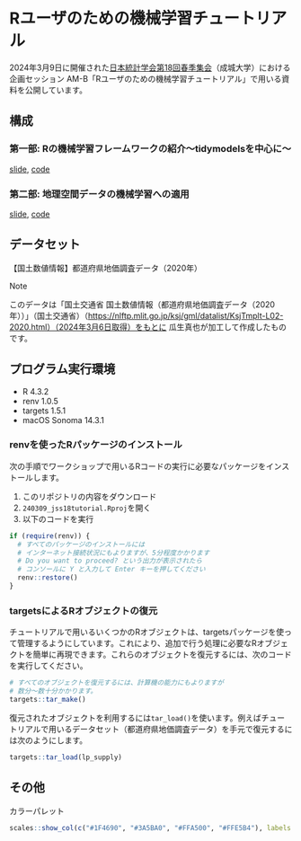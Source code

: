 Rユーザのための機械学習チュートリアル
================

2024年3月9日に開催された[日本統計学会第18回春季集会](https://jss2024spring.ywstat.jp/)（成城大学）における企画セッション AM-B「Rユーザのための機械学習チュートリアル」で用いる資料を公開しています。

## 構成

### 第一部: Rの機械学習フレームワークの紹介〜tidymodelsを中心に〜

[slide](https://speakerdeck.com/s_uryu/machine-learning-with-r2024), [code](https://github.com/uribo/240309_jss18tutorial/tree/main/part1)

### 第二部: 地理空間データの機械学習への適用

[slide](https://speakerdeck.com/s_uryu/machine-learning-for-spatial-data), [code](https://github.com/uribo/240309_jss18tutorial/tree/main/part2)

## データセット

【国土数値情報】都道府県地価調査データ（2020年）

> [!NOTE]
>このデータは「国土交通省 国土数値情報（都道府県地価調査データ（2020年））」（国土交通省）（https://nlftp.mlit.go.jp/ksj/gml/datalist/KsjTmplt-L02-2020.html）（2024年3月6日取得）をもとに
瓜生真也が加工して作成したものです。

## プログラム実行環境

- R 4.3.2
- renv 1.0.5
- targets 1.5.1
- macOS Sonoma 14.3.1

### renvを使ったRパッケージのインストール

次の手順でワークショップで用いるRコードの実行に必要なパッケージをインストールします。

1. このリポジトリの内容をダウンロード
2. `240309_jss18tutorial.Rproj`を開く
3. 以下のコードを実行

```r
if (require(renv)) {
  # すべてのパッケージのインストールには
  # インターネット接続状況にもよりますが、5分程度かかります
  # Do you want to proceed? という出力が表示されたら
  # コンソールに Y と入力して Enter キーを押してください
  renv::restore()
}
```

### targetsによるRオブジェクトの復元

チュートリアルで用いるいくつかのRオブジェクトは、targetsパッケージを使って管理するようにしています。これにより、追加で行う処理に必要なRオブジェクトを簡単に再現できます。これらのオブジェクトを復元するには、次のコードを実行してください。

```r
# すべてのオブジェクトを復元するには、計算機の能力にもよりますが
# 数分〜数十分かかります。
targets::tar_make()
```

復元されたオブジェクトを利用するには`tar_load()`を使います。例えばチュートリアルで用いるデータセット（都道府県地価調査データ）を手元で復元するには次のようにします。

```r
targets::tar_load(lp_supply)
```

## その他

カラーパレット

```r
scales::show_col(c("#1F4690", "#3A5BA0", "#FFA500", "#FFE5B4"), labels = TRUE, ncol = 4)
```
